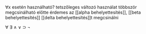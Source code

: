 ∀x esetén használható?
tetszőleges változó használat
többször megcsinálható
előtte érdemes az \[[alpha behelyettesítés]\], \[[beta behelyettesítés]\] \[[delta behelyettesítés]\]t megcsinálni

∀ ∃
∧ ∨ ⊃ ¬
